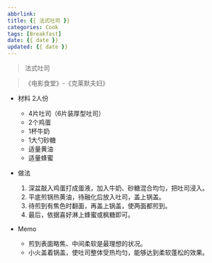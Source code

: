 ```yaml
---
abbrlink:
title: {{ 法式吐司 }}
categories: Cook
tags: [Breakfast]
date: {{ date }}
updated: {{ date }}
---
```


> 法式吐司

> 《电影食堂》-《克莱默夫妇》

- 材料 2人份
    - 4片吐司（6片装厚型吐司）
    - 2个鸡蛋
    - 1杯牛奶
    - 1大勺砂糖
    - 适量黄油
    - 适量蜂蜜

- 做法
    1. 深盆敲入鸡蛋打成蛋液，加入牛奶、砂糖混合均匀，把吐司浸入。
    2. 平底煎锅热黄油，待融化后放入吐司，盖上锅盖。
    3. 待煎到有焦色时翻面，再盖上锅盖，使两面都煎到。
    4. 最后，依据喜好淋上蜂蜜或枫糖即可。

- Memo
    - 煎到表面略焦、中间柔软是最理想的状况。
    - 小火盖着锅盖，使吐司整体受热均匀，能够达到柔软蓬松的效果。
